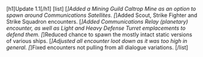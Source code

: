[h1]Update 1.1[/h1]
[list]
[*]Added a Mining Guild Caltrop Mine as an option to spawn around Communications Satellites.
[*]Added Scout, Strike Fighter and Strike Squadron encounters.
[*]Added Communications Relay (planetary) encounter, as well as Light and Heavy Defense Turret emplacements to defend them.
[*]Reduced chance to spawn the mostly intact static versions of various ships.
[*]Adjusted all encounter loot down as it was too high in general.
[*]Fixed encounters not pulling from all dialogue variations.
[/list]
